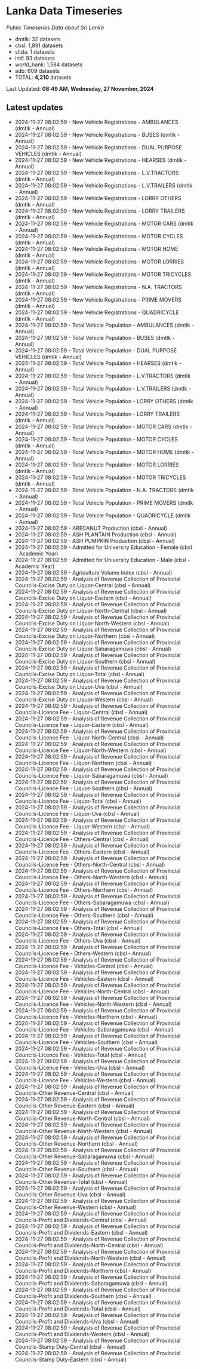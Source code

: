 # Lanka Data Timeseries
*Public Timeseries Data about Sri Lanka*

* dmtlk: 32 datasets
* cbsl: 1,891 datasets
* sltda: 1 datasets
* imf: 93 datasets
* world_bank: 1,584 datasets
* adb: 609 datasets
* TOTAL: **4,210** datasets

Last Updated: **08:49 AM, Wednesday, 27 November, 2024**

## Latest updates

* 2024-11-27 08:02:59 - New Vehicle Registrations - AMBULANCES (dmtlk - Annual)
* 2024-11-27 08:02:59 - New Vehicle Registrations - BUSES (dmtlk - Annual)
* 2024-11-27 08:02:59 - New Vehicle Registrations - DUAL PURPOSE VEHICLES (dmtlk - Annual)
* 2024-11-27 08:02:59 - New Vehicle Registrations - HEARSES (dmtlk - Annual)
* 2024-11-27 08:02:59 - New Vehicle Registrations - L.V.TRACTORS (dmtlk - Annual)
* 2024-11-27 08:02:59 - New Vehicle Registrations - L.V.TRAILERS (dmtlk - Annual)
* 2024-11-27 08:02:59 - New Vehicle Registrations - LORRY OTHERS (dmtlk - Annual)
* 2024-11-27 08:02:59 - New Vehicle Registrations - LORRY TRAILERS (dmtlk - Annual)
* 2024-11-27 08:02:59 - New Vehicle Registrations - MOTOR CARS (dmtlk - Annual)
* 2024-11-27 08:02:59 - New Vehicle Registrations - MOTOR CYCLES (dmtlk - Annual)
* 2024-11-27 08:02:59 - New Vehicle Registrations - MOTOR HOME (dmtlk - Annual)
* 2024-11-27 08:02:59 - New Vehicle Registrations - MOTOR LORRIES (dmtlk - Annual)
* 2024-11-27 08:02:59 - New Vehicle Registrations - MOTOR TRICYCLES (dmtlk - Annual)
* 2024-11-27 08:02:59 - New Vehicle Registrations - N.A. TRACTORS (dmtlk - Annual)
* 2024-11-27 08:02:59 - New Vehicle Registrations - PRIME MOVERS (dmtlk - Annual)
* 2024-11-27 08:02:59 - New Vehicle Registrations - QUADRICYCLE (dmtlk - Annual)
* 2024-11-27 08:02:59 - Total Vehicle Population - AMBULANCES (dmtlk - Annual)
* 2024-11-27 08:02:59 - Total Vehicle Population - BUSES (dmtlk - Annual)
* 2024-11-27 08:02:59 - Total Vehicle Population - DUAL PURPOSE VEHICLES (dmtlk - Annual)
* 2024-11-27 08:02:59 - Total Vehicle Population - HEARSES (dmtlk - Annual)
* 2024-11-27 08:02:59 - Total Vehicle Population - L.V.TRACTORS (dmtlk - Annual)
* 2024-11-27 08:02:59 - Total Vehicle Population - L.V.TRAILERS (dmtlk - Annual)
* 2024-11-27 08:02:59 - Total Vehicle Population - LORRY OTHERS (dmtlk - Annual)
* 2024-11-27 08:02:59 - Total Vehicle Population - LORRY TRAILERS (dmtlk - Annual)
* 2024-11-27 08:02:59 - Total Vehicle Population - MOTOR CARS (dmtlk - Annual)
* 2024-11-27 08:02:59 - Total Vehicle Population - MOTOR CYCLES (dmtlk - Annual)
* 2024-11-27 08:02:59 - Total Vehicle Population - MOTOR HOME (dmtlk - Annual)
* 2024-11-27 08:02:59 - Total Vehicle Population - MOTOR LORRIES (dmtlk - Annual)
* 2024-11-27 08:02:59 - Total Vehicle Population - MOTOR TRICYCLES (dmtlk - Annual)
* 2024-11-27 08:02:59 - Total Vehicle Population - N.A. TRACTORS (dmtlk - Annual)
* 2024-11-27 08:02:59 - Total Vehicle Population - PRIME MOVERS (dmtlk - Annual)
* 2024-11-27 08:02:59 - Total Vehicle Population - QUADRICYCLE (dmtlk - Annual)
* 2024-11-27 08:02:59 - ARECANUT Production (cbsl - Annual)
* 2024-11-27 08:02:59 - ASH PLANTAIN Production (cbsl - Annual)
* 2024-11-27 08:02:59 - ASH PUMPKIN Production (cbsl - Annual)
* 2024-11-27 08:02:59 - Admitted for University Education - Female (cbsl - Academic Year)
* 2024-11-27 08:02:59 - Admitted for University Education - Male (cbsl - Academic Year)
* 2024-11-27 08:02:59 - Agriculture Volume Index (cbsl - Annual)
* 2024-11-27 08:02:59 - Analysis of Revenue Collection of Provincial Councils-Excise Duty on Liquor-Central (cbsl - Annual)
* 2024-11-27 08:02:59 - Analysis of Revenue Collection of Provincial Councils-Excise Duty on Liquor-Eastern (cbsl - Annual)
* 2024-11-27 08:02:59 - Analysis of Revenue Collection of Provincial Councils-Excise Duty on Liquor-North-Central (cbsl - Annual)
* 2024-11-27 08:02:59 - Analysis of Revenue Collection of Provincial Councils-Excise Duty on Liquor-North-Western (cbsl - Annual)
* 2024-11-27 08:02:59 - Analysis of Revenue Collection of Provincial Councils-Excise Duty on Liquor-Northern (cbsl - Annual)
* 2024-11-27 08:02:59 - Analysis of Revenue Collection of Provincial Councils-Excise Duty on Liquor-Sabaragamuwa (cbsl - Annual)
* 2024-11-27 08:02:59 - Analysis of Revenue Collection of Provincial Councils-Excise Duty on Liquor-Southern (cbsl - Annual)
* 2024-11-27 08:02:59 - Analysis of Revenue Collection of Provincial Councils-Excise Duty on Liquor-Total (cbsl - Annual)
* 2024-11-27 08:02:59 - Analysis of Revenue Collection of Provincial Councils-Excise Duty on Liquor-Uva (cbsl - Annual)
* 2024-11-27 08:02:59 - Analysis of Revenue Collection of Provincial Councils-Excise Duty on Liquor-Western (cbsl - Annual)
* 2024-11-27 08:02:59 - Analysis of Revenue Collection of Provincial Councils-Licence Fee - Liquor-Central (cbsl - Annual)
* 2024-11-27 08:02:59 - Analysis of Revenue Collection of Provincial Councils-Licence Fee - Liquor-Eastern (cbsl - Annual)
* 2024-11-27 08:02:59 - Analysis of Revenue Collection of Provincial Councils-Licence Fee - Liquor-North-Central (cbsl - Annual)
* 2024-11-27 08:02:59 - Analysis of Revenue Collection of Provincial Councils-Licence Fee - Liquor-North-Western (cbsl - Annual)
* 2024-11-27 08:02:59 - Analysis of Revenue Collection of Provincial Councils-Licence Fee - Liquor-Northern (cbsl - Annual)
* 2024-11-27 08:02:59 - Analysis of Revenue Collection of Provincial Councils-Licence Fee - Liquor-Sabaragamuwa (cbsl - Annual)
* 2024-11-27 08:02:59 - Analysis of Revenue Collection of Provincial Councils-Licence Fee - Liquor-Southern (cbsl - Annual)
* 2024-11-27 08:02:59 - Analysis of Revenue Collection of Provincial Councils-Licence Fee - Liquor-Total (cbsl - Annual)
* 2024-11-27 08:02:59 - Analysis of Revenue Collection of Provincial Councils-Licence Fee - Liquor-Uva (cbsl - Annual)
* 2024-11-27 08:02:59 - Analysis of Revenue Collection of Provincial Councils-Licence Fee - Liquor-Western (cbsl - Annual)
* 2024-11-27 08:02:59 - Analysis of Revenue Collection of Provincial Councils-Licence Fee - Others-Central (cbsl - Annual)
* 2024-11-27 08:02:59 - Analysis of Revenue Collection of Provincial Councils-Licence Fee - Others-Eastern (cbsl - Annual)
* 2024-11-27 08:02:59 - Analysis of Revenue Collection of Provincial Councils-Licence Fee - Others-North-Central (cbsl - Annual)
* 2024-11-27 08:02:59 - Analysis of Revenue Collection of Provincial Councils-Licence Fee - Others-North-Western (cbsl - Annual)
* 2024-11-27 08:02:59 - Analysis of Revenue Collection of Provincial Councils-Licence Fee - Others-Northern (cbsl - Annual)
* 2024-11-27 08:02:59 - Analysis of Revenue Collection of Provincial Councils-Licence Fee - Others-Sabaragamuwa (cbsl - Annual)
* 2024-11-27 08:02:59 - Analysis of Revenue Collection of Provincial Councils-Licence Fee - Others-Southern (cbsl - Annual)
* 2024-11-27 08:02:59 - Analysis of Revenue Collection of Provincial Councils-Licence Fee - Others-Total (cbsl - Annual)
* 2024-11-27 08:02:59 - Analysis of Revenue Collection of Provincial Councils-Licence Fee - Others-Uva (cbsl - Annual)
* 2024-11-27 08:02:59 - Analysis of Revenue Collection of Provincial Councils-Licence Fee - Others-Western (cbsl - Annual)
* 2024-11-27 08:02:59 - Analysis of Revenue Collection of Provincial Councils-Licence Fee - Vehicles-Central (cbsl - Annual)
* 2024-11-27 08:02:59 - Analysis of Revenue Collection of Provincial Councils-Licence Fee - Vehicles-Eastern (cbsl - Annual)
* 2024-11-27 08:02:59 - Analysis of Revenue Collection of Provincial Councils-Licence Fee - Vehicles-North-Central (cbsl - Annual)
* 2024-11-27 08:02:59 - Analysis of Revenue Collection of Provincial Councils-Licence Fee - Vehicles-North-Western (cbsl - Annual)
* 2024-11-27 08:02:59 - Analysis of Revenue Collection of Provincial Councils-Licence Fee - Vehicles-Northern (cbsl - Annual)
* 2024-11-27 08:02:59 - Analysis of Revenue Collection of Provincial Councils-Licence Fee - Vehicles-Sabaragamuwa (cbsl - Annual)
* 2024-11-27 08:02:59 - Analysis of Revenue Collection of Provincial Councils-Licence Fee - Vehicles-Southern (cbsl - Annual)
* 2024-11-27 08:02:59 - Analysis of Revenue Collection of Provincial Councils-Licence Fee - Vehicles-Total (cbsl - Annual)
* 2024-11-27 08:02:59 - Analysis of Revenue Collection of Provincial Councils-Licence Fee - Vehicles-Uva (cbsl - Annual)
* 2024-11-27 08:02:59 - Analysis of Revenue Collection of Provincial Councils-Licence Fee - Vehicles-Western (cbsl - Annual)
* 2024-11-27 08:02:59 - Analysis of Revenue Collection of Provincial Councils-Other Revenue-Central (cbsl - Annual)
* 2024-11-27 08:02:59 - Analysis of Revenue Collection of Provincial Councils-Other Revenue-Eastern (cbsl - Annual)
* 2024-11-27 08:02:59 - Analysis of Revenue Collection of Provincial Councils-Other Revenue-North-Central (cbsl - Annual)
* 2024-11-27 08:02:59 - Analysis of Revenue Collection of Provincial Councils-Other Revenue-North-Western (cbsl - Annual)
* 2024-11-27 08:02:59 - Analysis of Revenue Collection of Provincial Councils-Other Revenue-Northern (cbsl - Annual)
* 2024-11-27 08:02:59 - Analysis of Revenue Collection of Provincial Councils-Other Revenue-Sabaragamuwa (cbsl - Annual)
* 2024-11-27 08:02:59 - Analysis of Revenue Collection of Provincial Councils-Other Revenue-Southern (cbsl - Annual)
* 2024-11-27 08:02:59 - Analysis of Revenue Collection of Provincial Councils-Other Revenue-Total (cbsl - Annual)
* 2024-11-27 08:02:59 - Analysis of Revenue Collection of Provincial Councils-Other Revenue-Uva (cbsl - Annual)
* 2024-11-27 08:02:59 - Analysis of Revenue Collection of Provincial Councils-Other Revenue-Western (cbsl - Annual)
* 2024-11-27 08:02:59 - Analysis of Revenue Collection of Provincial Councils-Profit and Dividends-Central (cbsl - Annual)
* 2024-11-27 08:02:59 - Analysis of Revenue Collection of Provincial Councils-Profit and Dividends-Eastern (cbsl - Annual)
* 2024-11-27 08:02:59 - Analysis of Revenue Collection of Provincial Councils-Profit and Dividends-North-Central (cbsl - Annual)
* 2024-11-27 08:02:59 - Analysis of Revenue Collection of Provincial Councils-Profit and Dividends-North-Western (cbsl - Annual)
* 2024-11-27 08:02:59 - Analysis of Revenue Collection of Provincial Councils-Profit and Dividends-Northern (cbsl - Annual)
* 2024-11-27 08:02:59 - Analysis of Revenue Collection of Provincial Councils-Profit and Dividends-Sabaragamuwa (cbsl - Annual)
* 2024-11-27 08:02:59 - Analysis of Revenue Collection of Provincial Councils-Profit and Dividends-Southern (cbsl - Annual)
* 2024-11-27 08:02:59 - Analysis of Revenue Collection of Provincial Councils-Profit and Dividends-Total (cbsl - Annual)
* 2024-11-27 08:02:59 - Analysis of Revenue Collection of Provincial Councils-Profit and Dividends-Uva (cbsl - Annual)
* 2024-11-27 08:02:59 - Analysis of Revenue Collection of Provincial Councils-Profit and Dividends-Western (cbsl - Annual)
* 2024-11-27 08:02:59 - Analysis of Revenue Collection of Provincial Councils-Stamp Duty-Central (cbsl - Annual)
* 2024-11-27 08:02:59 - Analysis of Revenue Collection of Provincial Councils-Stamp Duty-Eastern (cbsl - Annual)